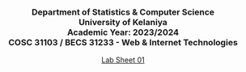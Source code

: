 <div align="center">

<h3>Department of Statistics & Computer Science<br>
University of Kelaniya <br>
Academic Year: 2023/2024 <br>
COSC 31103 / BECS 31233 - Web & Internet Technologies</h3>

[Lab Sheet 01](./Lab%20Sheet%2001%20-%20HTML.pdf)

</div>
